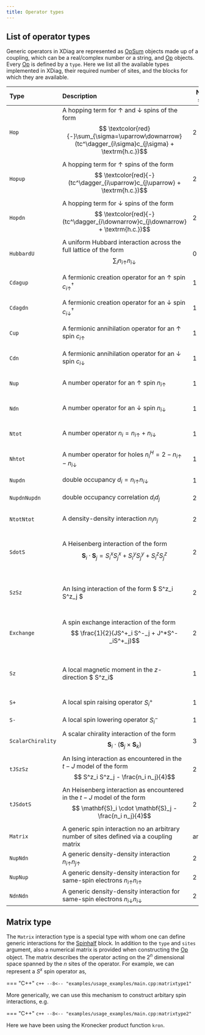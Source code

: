 ```yaml
---
title: Operator types
---
```


## List of operator types

Generic operators in XDiag are represented as [OpSum](opsum.md) objects made up of a coupling, which can be a real/complex number or a string, and [Op](op.md) objects. Every [Op](op.md) is defined by a `type`. Here we list all the available types implemented in XDiag, their required number of sites, and the blocks for which they are available.

| Type              | Description                                                                                                                                                                | No. of sites | Blocks                                                                          |
|:------------------|:---------------------------------------------------------------------------------------------------------------------------------------------------------------------------|--------------|---------------------------------------------------------------------------------|
| `Hop`             | A hopping term for $\uparrow$ and $\downarrow$ spins of the form $$ \textcolor{red}{-}\sum_{\sigma=\uparrow\downarrow} (tc^\dagger_{i\sigma}c_{j\sigma} + \textrm{h.c.})$$ | 2            | tJ, Electron, tJDistributed, ElectronDistributed                                |
| `Hopup`           | A hopping term for $\uparrow$ spins of the form $$ \textcolor{red}{-}(tc^\dagger_{i\uparrow}c_{j\uparrow} + \textrm{h.c.})$$                                               | 2            | tJ, Electron, tJDistributed, ElectronDistributed                                |
| `Hopdn`           | A hopping term for $\downarrow$ spins of the form $$ \textcolor{red}{-}(tc^\dagger_{i\downarrow}c_{j\downarrow} + \textrm{h.c.})$$                                         | 2            | tJ, Electron, tJDistributed, ElectronDistributed                                |
| `HubbardU`        | A uniform Hubbard interaction across the full lattice of the form $$ \sum_i n_{i\uparrow}n_{i\downarrow}$$                                                                 | 0            | Electron, ElectronDistributed                                                   |
| `Cdagup`          | A fermionic creation operator for an $\uparrow$ spin $c^\dagger_{i\uparrow}$                                                                                               | 1            | tJ, Electron, tJDistributed, ElectronDistributed                                |
| `Cdagdn`          | A fermionic creation operator for an $\downarrow$ spin $c^\dagger_{i\downarrow}$                                                                                           | 1            | tJ, Electron, tJDistributed, ElectronDistributed                                |
| `Cup`             | A fermionic annihilation operator for an $\uparrow$ spin $c_{i\uparrow}$                                                                                                   | 1            | tJ, Electron, tJDistributed, ElectronDistributed                                |
| `Cdn`             | A fermionic annihilation operator for an $\downarrow$ spin $c_{i\downarrow}$                                                                                               | 1            | tJ, Electron, tJDistributed, ElectronDistributed                                |
| `Nup`             | A number operator for an $\uparrow$ spin $n_{i\uparrow}$                                                                                                                   | 1            | tJ, Electron, tJDistributed, ElectronDistributed                                |
| `Ndn`             | A number operator for an $\downarrow$ spin $n_{i\downarrow}$                                                                                                               | 1            | tJ, Electron, tJDistributed, ElectronDistributed                                |
| `Ntot`            | A number operator $n_i = n_{i\uparrow} + n_{i\downarrow}$                                                                                                                  | 1            | tJ, Electron, tJDistributed, ElectronDistributed                                |
| `Nhtot`           | A number operator for holes $n^H_i = 2 - n_{i\uparrow} - n_{i\downarrow}$                                                                                                  | 1            | tJ, Electron, tJDistributed, ElectronDistributed                                |
| `Nupdn`           | double occupancy $d_i = n_{i\uparrow} n_{i\downarrow}$                                                                                                                     | 1            | Electron, ElectronDistributed                                                   |
| `NupdnNupdn`      | double occupancy correlation $d_id_j$                                                                                                                                      | 2            | Electron, ElectronDistributed                                                   |
| `NtotNtot`        | A density-density interaction $n_i n_j$                                                                                                                                    | 2            | tJ, Electron, tJDistributed, ElectronDistributed                                |
| `SdotS`           | A Heisenberg interaction of the form $$ \mathbf{S}_i \cdot \mathbf{S}_j = S^x_iS^x_j + S^y_iS^y_j + S^z_iS^z_j$$                                                           | 2            | Spinhalf, tJ, Electron, SpinhalfDistributed, tJDistributed, ElectronDistributed |
| `SzSz`            | An Ising interaction of the form $ S^z_i S^z_j $                                                                                                                           | 2            | Spinhalf, tJ, Electron, SpinhalfDistributed, tJDistributed, ElectronDistributed |
| `Exchange`        | A spin exchange interaction of the form $$ \frac{1}{2}(JS^+_i S^-_j + J^*S^-_iS^+_j)$$                                                                                     | 2            | Spinhalf, tJ, Electron, SpinhalfDistributed, tJDistributed, ElectronDistributed |
| `Sz`              | A local magnetic moment in the $z$-direction $ S^z_i$                                                                                                                      | 1            | Spinhalf, tJ, Electron, SpinhalfDistributed, tJDistributed, ElectronDistributed |
| `S+`              | A local spin raising operator $S^+_i$                                                                                                                                      | 1            | Spinhalf, SpinhalfDistributed                                                   |
| `S-`              | A local spin lowering operator $S^-_i$                                                                                                                                     | 1            | Spinhalf, SpinhalfDistributed                                                   |
| `ScalarChirality` | A scalar chirality interaction of the form $$ \mathbf{S}_i \cdot ( \mathbf{S}_j \times  \mathbf{S}_k)$$                                                                    | 3            | Spinhalf                                                                        |
| `tJSzSz`          | An Ising interaction as encountered in the $t-J$ model of the form $$  S^z_i S^z_j - \frac{n_i n_j}{4}$$                                                                   | 2            | tJ, tJDistributed                                                               |
| `tJSdotS`         | An Heisenberg  interaction as encountered in the $t-J$ model of the form $$  \mathbf{S}_i \cdot \mathbf{S}_j - \frac{n_i n_j}{4}$$                                         | 2            | tJ, tJDistributed                                                               |
| `Matrix`          | A generic spin interaction no an arbitrary number of sites defined via a coupling matrix                                                                                   | arbitrary    | Spinhalf                                                                        |
| `NupNdn`          | A generic density-density interaction $n_{i\uparrow}n_{j\uparrow}$                                                                                                         | 2            | Electron                                                                        |
| `NupNup`          | A generic density-density interaction for same-spin electrons $n_{i\uparrow}n_{i\uparrow}$                                                                                 | 2            | Electron                                                                        |
| `NdnNdn`          | A generic density-density interaction for same-spin electrons $n_{i\downarrow}n_{i\downarrow}$                                                                             | 2            | Electron                                                                        |

## Matrix type

The `Matrix` interaction type is a special type with whom one can define generic interactions for the [Spinhalf](../blocks/spinhalf.md) block. In addition to the `type` and `sites` argument, also a numerical matrix is provided when constructing the [Op](op.md) object. The matrix describes the operator acting on the $2^n$ dimensional space spanned by the $n$ sites of the operator. For example, we can represent a $S^x$ spin operator as,

=== "C++"
	```c++
	--8<-- "examples/usage_examples/main.cpp:matrixtype1"
	```
	
More generically, we can use this mechanism to construct arbitary spin interactions, e.g.	

=== "C++"
	```c++
	--8<-- "examples/usage_examples/main.cpp:matrixtype2"
	```

Here we have been using the Kronecker product function `kron`.

